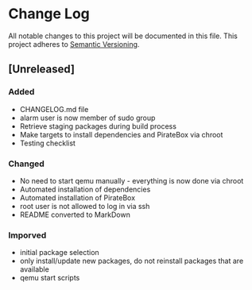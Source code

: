 # Change Log
All notable changes to this project will be documented in this file.
This project adheres to [Semantic Versioning](http://semver.org/).

## [Unreleased]
### Added
* CHANGELOG.md file
* alarm user is now member of sudo group
* Retrieve staging packages during build process
* Make targets to install dependencies and PirateBox via chroot
* Testing checklist

### Changed
* No need to start qemu manually - everything is now done via chroot
* Automated installation of dependencies
* Automated installation of PirateBox
* root user is not allowed to log in via ssh
* README converted to MarkDown

### Imporved
* initial package selection
* only install/update new packages, do not reinstall packages that are available
* qemu start scripts
